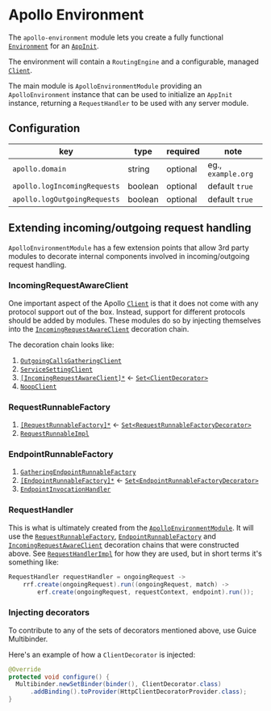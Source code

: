 # Apollo Environment

The `apollo-environment` module lets you create a fully functional
[`Environment`](../apollo-api/src/main/java/com/spotify/apollo/Environment.java) for an
[`AppInit`](../apollo-api/src/main/java/com/spotify/apollo/AppInit.java).

The environment will contain a `RoutingEngine` and a configurable, managed
[`Client`](../apollo-api/src/main/java/com/spotify/apollo/Client.java).

The main module is `ApolloEnvironmentModule` providing an `ApolloEnvironment` instance that can be
used to initialize an `AppInit` instance, returning a `RequestHandler` to be used with any
server module.

## Configuration

key | type | required | note
--- | --- | --- | ---
`apollo.domain` | string | optional | eg., `example.org`
`apollo.logIncomingRequests` | boolean | optional | default `true`
`apollo.logOutgoingRequests` | boolean | optional | default `true`

## Extending incoming/outgoing request handling

`ApolloEnvironmentModule` has a few extension points that allow 3rd party modules to
decorate internal components involved in incoming/outgoing request handling.


### IncomingRequestAwareClient
One important aspect of the Apollo [`Client`](../apollo-api/src/main/java/com/spotify/apollo/Client.java)
is that it does not come with any protocol support out of the box. Instead, support for
different protocols should be added by modules. These modules do so by injecting themselves
into the [`IncomingRequestAwareClient`](../apollo-api-impl/src/main/java/com/spotify/apollo/environment/IncomingRequestAwareClient.java) decoration chain.

The decoration chain looks like:

1. [`OutgoingCallsGatheringClient`](../apollo-api-impl/src/main/java/com/spotify/apollo/meta/OutgoingCallsGatheringClient.java)
1. [`ServiceSettingClient`](../apollo-environment/src/main/java/com/spotify/apollo/environment/ServiceSettingClient.java)
1. [`[IncomingRequestAwareClient]*`](../apollo-api-impl/src/main/java/com/spotify/apollo/environment/IncomingRequestAwareClient.java) <- [`Set<ClientDecorator>`](../apollo-api-impl/src/main/java/com/spotify/apollo/environment/ClientDecorator.java)
1. [`NoopClient`](../apollo-environment/src/main/java/com/spotify/apollo/environment/NoopClient.java)


### RequestRunnableFactory

1. [`[RequestRunnableFactory]*`](../apollo-api-impl/src/main/java/com/spotify/apollo/request/RequestRunnableFactory.java) <- [`Set<RequestRunnableFactoryDecorator>`](../apollo-environment/src/main/java/com/spotify/apollo/environment/RequestRunnableFactoryDecorator.java)
1. [`RequestRunnableImpl`](../apollo-api-impl/src/main/java/com/spotify/apollo/request/RequestRunnableImpl.java)


### EndpointRunnableFactory

1. [`GatheringEndpointRunnableFactory`](../apollo-api-impl/src/main/java/com/spotify/apollo/request/GatheringEndpointRunnableFactory.java)
1. [`[EndpointRunnableFactory]*`](../apollo-api-impl/src/main/java/com/spotify/apollo/request/EndpointRunnableFactory.java) <- [`Set<EndpointRunnableFactoryDecorator>`](../apollo-environment/src/main/java/com/spotify/apollo/environment/EndpointRunnableFactoryDecorator.java)
1. [`EndpointInvocationHandler`](../apollo-api-impl/src/main/java/com/spotify/apollo/dispatch/EndpointInvocationHandler.java)


### RequestHandler
This is what is ultimately created from the
[`ApolloEnvironmentModule`](../apollo-environment/src/main/java/com/spotify/apollo/environment/ApolloEnvironmentModule.java). It will use the
[`RequestRunnableFactory`](../apollo-api-impl/src/main/java/com/spotify/apollo/request/RequestRunnableFactory.java),
[`EndpointRunnableFactory`](../apollo-api-impl/src/main/java/com/spotify/apollo/request/EndpointRunnableFactory.java)
and [`IncomingRequestAwareClient`](../apollo-api-impl/src/main/java/com/spotify/apollo/environment/IncomingRequestAwareClient.java)
decoration chains that were constructed above. See [`RequestHandlerImpl`](../apollo-api-impl/src/main/java/com/spotify/apollo/request/RequestHandlerImpl.java)
for how they are used, but in short terms it's something like:

```java
RequestHandler requestHandler = ongoingRequest ->
    rrf.create(ongoingRequest).run((ongoingRequest, match) ->
        erf.create(ongoingRequest, requestContext, endpoint).run());
```


### Injecting decorators
To contribute to any of the sets of decorators mentioned above, use Guice Multibinder.

Here's an example of how a `ClientDecorator` is injected:

```java
@Override
protected void configure() {
  Multibinder.newSetBinder(binder(), ClientDecorator.class)
      .addBinding().toProvider(HttpClientDecoratorProvider.class);
}
```
